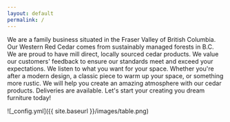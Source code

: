 ```yaml
---
layout: default
permalink: /
---
```

We are a family business situated in the Fraser Valley of British Columbia. Our Western Red Cedar comes from sustainably managed forests in B.C. We are proud to have mill direct, locally sourced cedar products. We value our customers' feedback to ensure our standards meet and exceed your expectations. We listen to what you want for your space. Whether you're after a modern design, a classic piece to warm up your space, or something more rustic. We will help you create an amazing atmosphere with our cedar products. Deliveries are available. Let's start your creating you dream furniture today!

![_config.yml]({{ site.baseurl }}/images/table.png)